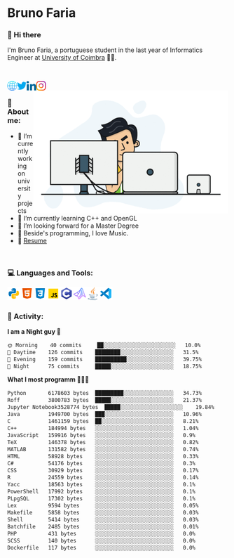 # Bruno Faria

### 👋 Hi there

I'm Bruno Faria, a portuguese student in the last year of Informatics Engineer at [University of Coimbra](uc.pt/en) 👨‍🎓.

<br/>

[<img align="left" width="22px" alt="Website" src="https://github.com/brunofaria1322/brunofaria1322/blob/master/assets/social/global.svg"/>][website]
[<img align="left" width="22px" alt="Twitter" src="https://github.com/brunofaria1322/brunofaria1322/blob/master/assets/social/twitter.svg"/>][twitter]
[<img align="left" width="22px" alt="LinkedIn" src="https://github.com/brunofaria1322/brunofaria1322/blob/master/assets/social/linkedin.svg"/>][linkedin]
[<img align="left" width="22px" alt="Instagram" src="https://github.com/brunofaria1322/brunofaria1322/blob/master/assets/social/instagram.svg"/>][instagram]

<img align="right" height = "280" alt="GIF" src="https://github.com/brunofaria1322/brunofaria1322/blob/master/assets/animation.gif"/>

<br />

### 📕 About me:

- 🔭 I’m currently working on university projects
- 🌱 I’m currently learning C++ and OpenGL
- 💼 I’m looking forward for a Master Degree
- 💙 Beside's programming, I love Music.
- 📝 [Resume](https://en.wikipedia.org/wiki/HTTP_404)


<br />

### 💻 Languages and Tools:

<img align="left" width="30px" alt= "Python" src="https://github.com/brunofaria1322/brunofaria1322/blob/master/assets/skills/python.svg"/>
<img align="left" width="30px" alt= "Html5" src="https://github.com/brunofaria1322/brunofaria1322/blob/master/assets/skills/html5.svg"/>
<img align="left" width="30px" alt= "Css3" src="https://github.com/brunofaria1322/brunofaria1322/blob/master/assets/skills/css3.svg"/>
<img align="left" width="30px" alt= "JavaScript" src="https://github.com/brunofaria1322/brunofaria1322/blob/master/assets/skills/javascript.svg"/>
<img align="left" width="30px" alt= "C" src="https://github.com/brunofaria1322/brunofaria1322/blob/master/assets/skills/c.svg"/>
<img align="left" width="30px" alt= "Matlab" src="https://github.com/brunofaria1322/brunofaria1322/blob/master/assets/skills/matlab.svg"/>
<img align="left" width="30px" alt= "Java" src="https://github.com/brunofaria1322/brunofaria1322/blob/master/assets/skills/java.svg"/>
<img align="left" width="30px" alt= "Visual Studio Code" src="https://github.com/brunofaria1322/brunofaria1322/blob/master/assets/skills/vscode.svg"/>

<br />
<br />

### 🚩 Activity:

<!--START_SECTION:stats-->
**I am a Night guy 🌙** 

```text
🌞 Morning    40 commits     ██░░░░░░░░░░░░░░░░░░░░░░░	10.0% 
🌆 Daytime    126 commits    ████████░░░░░░░░░░░░░░░░░	31.5% 
🌃 Evening    159 commits    ██████████░░░░░░░░░░░░░░░	39.75% 
🌙 Night      75 commits     █████░░░░░░░░░░░░░░░░░░░░	18.75%

```
**What I most programm 👨🏽‍💻** 

```text
Python       6178603 bytes  █████████░░░░░░░░░░░░░░░░	34.73% 
Roff         3800783 bytes  █████░░░░░░░░░░░░░░░░░░░░	21.37% 
Jupyter Notebook3528774 bytes  █████░░░░░░░░░░░░░░░░░░░░	19.84% 
Java         1949700 bytes  ███░░░░░░░░░░░░░░░░░░░░░░	10.96% 
C            1461159 bytes  ██░░░░░░░░░░░░░░░░░░░░░░░	8.21% 
C++          184994 bytes   ░░░░░░░░░░░░░░░░░░░░░░░░░	1.04% 
JavaScript   159916 bytes   ░░░░░░░░░░░░░░░░░░░░░░░░░	0.9% 
TeX          146378 bytes   ░░░░░░░░░░░░░░░░░░░░░░░░░	0.82% 
MATLAB       131582 bytes   ░░░░░░░░░░░░░░░░░░░░░░░░░	0.74% 
HTML         58928 bytes    ░░░░░░░░░░░░░░░░░░░░░░░░░	0.33% 
C#           54176 bytes    ░░░░░░░░░░░░░░░░░░░░░░░░░	0.3% 
CSS          30929 bytes    ░░░░░░░░░░░░░░░░░░░░░░░░░	0.17% 
R            24559 bytes    ░░░░░░░░░░░░░░░░░░░░░░░░░	0.14% 
Yacc         18563 bytes    ░░░░░░░░░░░░░░░░░░░░░░░░░	0.1% 
PowerShell   17992 bytes    ░░░░░░░░░░░░░░░░░░░░░░░░░	0.1% 
PLpgSQL      17302 bytes    ░░░░░░░░░░░░░░░░░░░░░░░░░	0.1% 
Lex          9594 bytes     ░░░░░░░░░░░░░░░░░░░░░░░░░	0.05% 
Makefile     5858 bytes     ░░░░░░░░░░░░░░░░░░░░░░░░░	0.03% 
Shell        5414 bytes     ░░░░░░░░░░░░░░░░░░░░░░░░░	0.03% 
Batchfile    2485 bytes     ░░░░░░░░░░░░░░░░░░░░░░░░░	0.01% 
PHP          431 bytes      ░░░░░░░░░░░░░░░░░░░░░░░░░	0.0% 
SCSS         140 bytes      ░░░░░░░░░░░░░░░░░░░░░░░░░	0.0% 
Dockerfile   117 bytes      ░░░░░░░░░░░░░░░░░░░░░░░░░	0.0%
```


<!--END_SECTION:stats-->


[website]: https://brunofaria1322.github.io
[twitter]: https://twitter.com/brunofaria_1322
[instagram]: https://instagram.com/brunofaria_1322
[linkedin]: https://linkedin.com/in/bruno-faria

